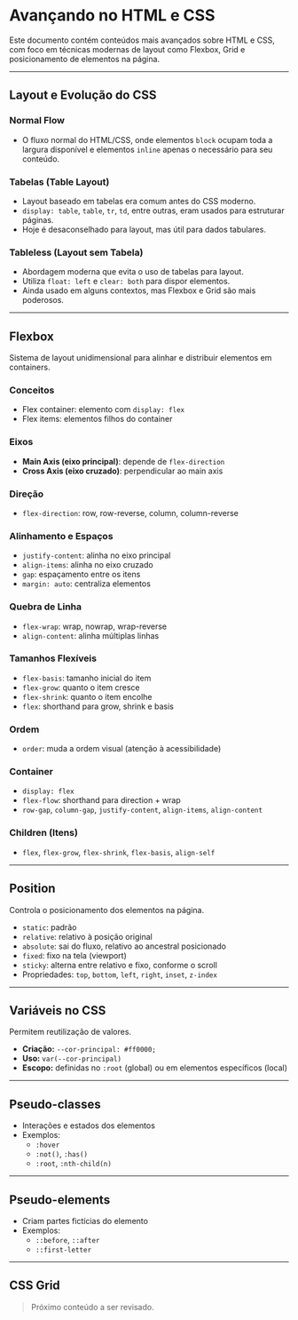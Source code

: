 # Avançando no HTML e CSS

Este documento contém conteúdos mais avançados sobre HTML e CSS, com foco em técnicas modernas de layout como Flexbox, Grid e posicionamento de elementos na página.

---

## Layout e Evolução do CSS

### Normal Flow

- O fluxo normal do HTML/CSS, onde elementos `block` ocupam toda a largura disponível e elementos `inline` apenas o necessário para seu conteúdo.

### Tabelas (Table Layout)

- Layout baseado em tabelas era comum antes do CSS moderno.
- `display: table`, `table`, `tr`, `td`, entre outras, eram usados para estruturar páginas.
- Hoje é desaconselhado para layout, mas útil para dados tabulares.

### Tableless (Layout sem Tabela)

- Abordagem moderna que evita o uso de tabelas para layout.
- Utiliza `float: left` e `clear: both` para dispor elementos.
- Ainda usado em alguns contextos, mas Flexbox e Grid são mais poderosos.

---

## Flexbox

Sistema de layout unidimensional para alinhar e distribuir elementos em containers.

### Conceitos

- Flex container: elemento com `display: flex`
- Flex items: elementos filhos do container

### Eixos

- **Main Axis (eixo principal)**: depende de `flex-direction`
- **Cross Axis (eixo cruzado)**: perpendicular ao main axis

### Direção

- `flex-direction`: row, row-reverse, column, column-reverse

### Alinhamento e Espaços

- `justify-content`: alinha no eixo principal
- `align-items`: alinha no eixo cruzado
- `gap`: espaçamento entre os itens
- `margin: auto`: centraliza elementos

### Quebra de Linha

- `flex-wrap`: wrap, nowrap, wrap-reverse
- `align-content`: alinha múltiplas linhas

### Tamanhos Flexíveis

- `flex-basis`: tamanho inicial do item
- `flex-grow`: quanto o item cresce
- `flex-shrink`: quanto o item encolhe
- `flex`: shorthand para grow, shrink e basis

### Ordem

- `order`: muda a ordem visual (atenção à acessibilidade)

### Container

- `display: flex`
- `flex-flow`: shorthand para direction + wrap
- `row-gap`, `column-gap`, `justify-content`, `align-items`, `align-content`

### Children (Itens)

- `flex`, `flex-grow`, `flex-shrink`, `flex-basis`, `align-self`

---

## Position

Controla o posicionamento dos elementos na página.

- `static`: padrão
- `relative`: relativo à posição original
- `absolute`: sai do fluxo, relativo ao ancestral posicionado
- `fixed`: fixo na tela (viewport)
- `sticky`: alterna entre relativo e fixo, conforme o scroll
- Propriedades: `top`, `bottom`, `left`, `right`, `inset`, `z-index`

---

## Variáveis no CSS

Permitem reutilização de valores.

- **Criação:** `--cor-principal: #ff0000;`
- **Uso:** `var(--cor-principal)`
- **Escopo:** definidas no `:root` (global) ou em elementos específicos (local)

---

## Pseudo-classes

- Interações e estados dos elementos
- Exemplos:
  - `:hover`
  - `:not()`, `:has()`
  - `:root`, `:nth-child(n)`

---

## Pseudo-elements

- Criam partes fictícias do elemento
- Exemplos:
  - `::before`, `::after`
  - `::first-letter`

---

## CSS Grid

> Próximo conteúdo a ser revisado.

